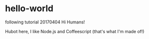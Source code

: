 # hello-world
following tutorial 20170404
Hi Humans!

Hubot here, I like Node.js and Coffeescript (that's what I'm made of!)
